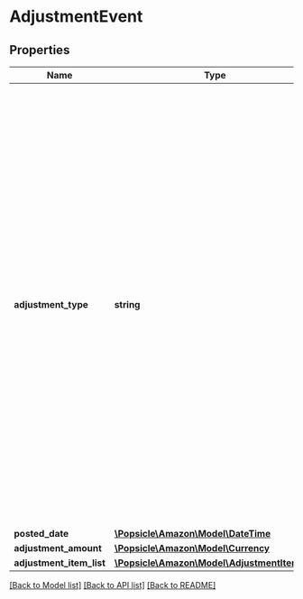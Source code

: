 # AdjustmentEvent

## Properties
Name | Type | Description | Notes
------------ | ------------- | ------------- | -------------
**adjustment_type** | **string** | The type of adjustment.  Possible values:  * FBAInventoryReimbursement - An FBA inventory reimbursement to a seller&#x27;s account. This occurs if a seller&#x27;s inventory is damaged.  * ReserveEvent - A reserve event that is generated at the time of a settlement period closing. This occurs when some money from a seller&#x27;s account is held back.  * PostageBilling - The amount paid by a seller for shipping labels.  * PostageRefund - The reimbursement of shipping labels purchased for orders that were canceled or refunded.  * LostOrDamagedReimbursement - An Amazon Easy Ship reimbursement to a seller&#x27;s account for a package that we lost or damaged.  * CanceledButPickedUpReimbursement - An Amazon Easy Ship reimbursement to a seller&#x27;s account. This occurs when a package is picked up and the order is subsequently canceled. This value is used only in the India marketplace.  * ReimbursementClawback - An Amazon Easy Ship reimbursement clawback from a seller&#x27;s account. This occurs when a prior reimbursement is reversed. This value is used only in the India marketplace.  * SellerRewards - An award credited to a seller&#x27;s account for their participation in an offer in the Seller Rewards program. Applies only to the India marketplace. | [optional] 
**posted_date** | [**\Popsicle\Amazon\Model\\DateTime**](\DateTime.md) |  | [optional] 
**adjustment_amount** | [**\Popsicle\Amazon\Model\Currency**](Currency.md) |  | [optional] 
**adjustment_item_list** | [**\Popsicle\Amazon\Model\AdjustmentItemList**](AdjustmentItemList.md) |  | [optional] 

[[Back to Model list]](../../README.md#documentation-for-models) [[Back to API list]](../../README.md#documentation-for-api-endpoints) [[Back to README]](../../README.md)

